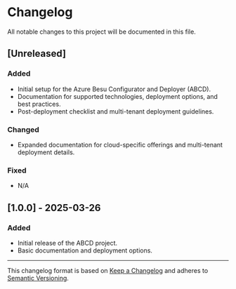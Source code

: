 # Changelog

All notable changes to this project will be documented in this file.

## [Unreleased]
### Added
- Initial setup for the Azure Besu Configurator and Deployer (ABCD).
- Documentation for supported technologies, deployment options, and best practices.
- Post-deployment checklist and multi-tenant deployment guidelines.

### Changed
- Expanded documentation for cloud-specific offerings and multi-tenant deployment details.

### Fixed
- N/A

## [1.0.0] - 2025-03-26
### Added
- Initial release of the ABCD project.
- Basic documentation and deployment options.

---

This changelog format is based on [Keep a Changelog](https://keepachangelog.com/) and adheres to [Semantic Versioning](https://semver.org/).
